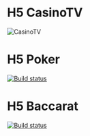 # H5 CasinoTV
![CasinoTV](https://dev.azure.com/officesdts/htv/_apis/build/status/Dev/Build%20CasinoTV)
# H5 Poker
[![Build status](https://dev.azure.com/officesdts/htv/_apis/build/status/Dev/Build%20CasinoTV)](https://dev.azure.com/officesdts/htv/_build/latest?definitionId=20)
# H5 Baccarat
[![Build status](https://dev.azure.com/officesdts/htv/_apis/build/status/Dev/Build%20LiveLobby)](https://dev.azure.com/officesdts/htv/_build/latest?definitionId=21)

